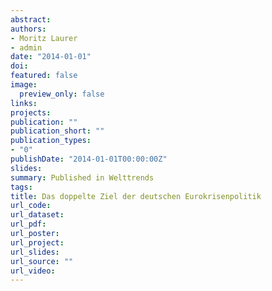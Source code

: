 ```yaml
---
abstract:
authors:
- Moritz Laurer
- admin
date: "2014-01-01"
doi:
featured: false
image:
  preview_only: false
links:
projects:
publication: ""
publication_short: ""
publication_types:
- "0"
publishDate: "2014-01-01T00:00:00Z"
slides:
summary: Published in Welttrends
tags:
title: Das doppelte Ziel der deutschen Eurokrisenpolitik
url_code:
url_dataset:
url_pdf:
url_poster:
url_project:
url_slides:
url_source: ""
url_video:
---
```

